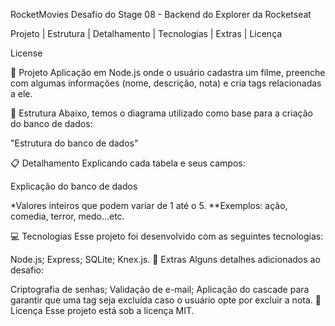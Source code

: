 RocketMovies
Desafio do Stage 08 - Backend do Explorer da Rocketseat

Projeto   |    Estrutura   |    Detalhamento   |    Tecnologias   |    Extras   |    Licença

License

📁 Projeto
Aplicação em Node.js onde o usuário cadastra um filme, preenche com algumas informações (nome, descrição, nota) e cria tags relacionadas a ele.

📌 Estrutura
Abaixo, temos o diagrama utilizado como base para a criação do banco de dados:

"Estrutura do banco de dados"

📋 Detalhamento
Explicando cada tabela e seus campos:

Explicação do banco de dados

*Valores inteiros que podem variar de 1 até o 5.
**Exemplos: ação, comedia, terror, medo...etc.

💻 Tecnologias
Esse projeto foi desenvolvido com as seguintes tecnologias:

Node.js;
Express;
SQLite;
Knex.js.
🔖 Extras
Alguns detalhes adicionados ao desafio:

Criptografia de senhas;
Validação de e-mail;
Aplicação do cascade para garantir que uma tag seja excluída caso o usuário opte por excluir a nota.
📝 Licença
Esse projeto está sob a licença MIT.
